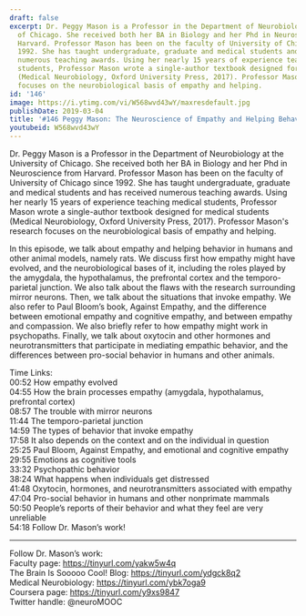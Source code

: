 ```yaml
---
draft: false
excerpt: Dr. Peggy Mason is a Professor in the Department of Neurobiology at the University
  of Chicago. She received both her BA in Biology and her Phd in Neuroscience from
  Harvard. Professor Mason has been on the faculty of University of Chicago since
  1992. She has taught undergraduate, graduate and medical students and has received
  numerous teaching awards. Using her nearly 15 years of experience teaching medical
  students, Professor Mason wrote a single-author textbook designed for medical students
  (Medical Neurobiology, Oxford University Press, 2017). Professor Mason's research
  focuses on the neurobiological basis of empathy and helping.
id: '146'
image: https://i.ytimg.com/vi/W568wvd43wY/maxresdefault.jpg
publishDate: 2019-03-04
title: '#146 Peggy Mason: The Neuroscience of Empathy and Helping Behavior'
youtubeid: W568wvd43wY
---
```

Dr. Peggy Mason is a Professor in the Department of Neurobiology at the University of Chicago. She received both her BA in Biology and her Phd in Neuroscience from Harvard. Professor Mason has been on the faculty of University of Chicago since 1992. She has taught undergraduate, graduate and medical students and has received numerous teaching awards. Using her nearly 15 years of experience teaching medical students, Professor Mason wrote a single-author textbook designed for medical students (Medical Neurobiology, Oxford University Press, 2017). Professor Mason's research focuses on the neurobiological basis of empathy and helping.

In this episode, we talk about empathy and helping behavior in humans and other animal models, namely rats. We discuss first how empathy might have evolved, and the neurobiological bases of it, including the roles played by the amygdala, the hypothalamus, the prefrontal cortex and the temporo-parietal junction. We also talk about the flaws with the research surrounding mirror neurons. Then, we talk about the situations that invoke empathy. We also refer to Paul Bloom’s book, Against Empathy, and the difference between emotional empathy and cognitive empathy, and between empathy and compassion. We also briefly refer to how empathy might work in psychopaths. Finally, we talk about oxytocin and other hormones and neurotransmitters that participate in mediating empathic behavior, and the differences between pro-social behavior in humans and other animals. 

Time Links:  
00:52  How empathy evolved  
04:55  How the brain processes empathy (amygdala, hypothalamus, prefrontal cortex)                               
08:57  The trouble with mirror neurons                 
11:44  The temporo-parietal junction                
14:59  The types of behavior that invoke empathy    
17:58  It also depends on the context and on the individual in question   
25:25  Paul Bloom, Against Empathy, and emotional and cognitive empathy              
29:55  Emotions as cognitive tools        
33:32  Psychopathic behavior    
38:24  What happens when individuals get distressed     
41:48  Oxytocin, hormones, and neurotransmitters associated with empathy  
47:04  Pro-social behavior in humans and other nonprimate mammals     
50:50  People’s reports of their behavior and what they feel are very unreliable  
54:18  Follow Dr. Mason’s work!      

---

Follow Dr. Mason’s work:  
Faculty page: https://tinyurl.com/yakw5w4q  
The Brain Is Sooooo Cool! Blog: https://tinyurl.com/ydgck8q2  
Medical Neurobiology: https://tinyurl.com/ybk7oga9  
Coursera page: https://tinyurl.com/y9xs9847  
Twitter handle: @neuroMOOC
